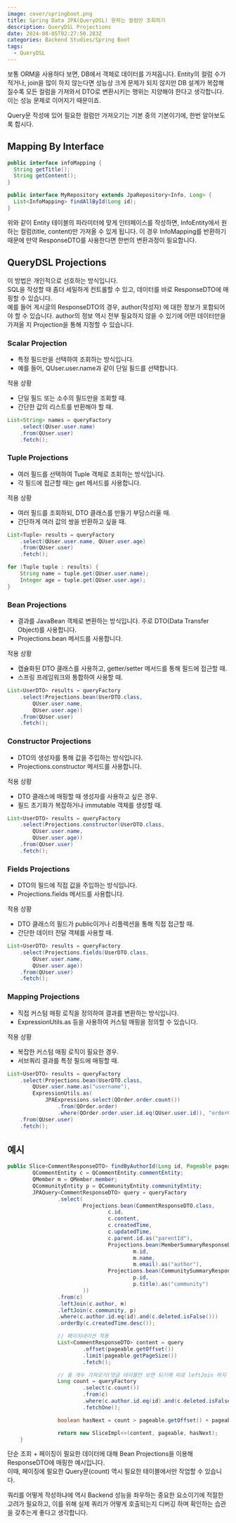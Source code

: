 ```yaml
---
image: cover/springboot.png
title: Spring Data JPA(QueryDSL) 원하는 컬럼만 조회하기
description: QueryDSL Projections
date: 2024-08-05T02:27:50.283Z
categories: Backend Studies/Spring Boot
tags:
  - QueryDSL
---
```


보통 ORM을 사용하다 보면, DB에서 객체로 데이터를 가져옵니다. Entity의 컬럼 수가 적거나, join을 많이 하지 않는다면 성능상 크게 문제가 되지 않지만 DB 설계가 복잡해질수록 모든 컬럼을 가져와서 DTO로 변환시키는 행위는 지양해야 한다고 생각합니다. 이는 성능 문제로 이어지기 때문이죠.

Query문 작성에 있어 필요한 컬럼만 가져오기는 기본 중의 기본이기에, 한번 알아보도록 합시다.

## Mapping By Interface

```java
public interface infoMapping {
  String getTitle();
  String getContent();
}

public interface MyRepository extends JpaRepository<Info, Long> {
  List<InfoMapping> findAllById(Long id);
}

```

위와 같이 Entity 테이블의 파라미터에 맞게 인터페이스를 작성하면, InfoEntity에서 원하는 컬럼(title, content)만 가져올 수 있게 됩니다. 이 경우 InfoMapping를 반환하기 때문에 만약 ResponseDTO를 사용한다면 한번의 변환과정이 필요합니다.


## QueryDSL Projections

이 방법은 개인적으로 선호하는 방식입니다.\
SQL을 작성할 때 좀더 세밀하게 컨트롤할 수 있고, 데이터를 바로 ResponseDTO에 매핑할 수 있습니다.\
예를 들어 게시글의 ResponseDTO의 경우, author(작성자) 에 대한 정보가 포함되어야 할 수 있습니다. author의 정보 역시 전부 필요하지 않을 수 있기에 어떤 데이터만을 가져올 지 Projection을 통해 지정할 수 있습니다.

### Scalar Projection

- 특정 필드만을 선택하여 조회하는 방식입니다.
- 예를 들어, QUser.user.name과 같이 단일 필드를 선택합니다.

적용 상황
- 단일 필드 또는 소수의 필드만을 조회할 때.
- 간단한 값의 리스트를 반환해야 할 때.

```java
List<String> names = queryFactory
    .select(QUser.user.name)
    .from(QUser.user)
    .fetch();
```

### Tuple Projections

- 여러 필드를 선택하여 Tuple 객체로 조회하는 방식입니다.
- 각 필드에 접근할 때는 get 메서드를 사용합니다.

적용 상황
- 여러 필드를 조회하되, DTO 클래스를 만들기 부담스러울 때.
- 간단하게 여러 값의 쌍을 반환하고 싶을 때.

```java
List<Tuple> results = queryFactory
    .select(QUser.user.name, QUser.user.age)
    .from(QUser.user)
    .fetch();

for (Tuple tuple : results) {
    String name = tuple.get(QUser.user.name);
    Integer age = tuple.get(QUser.user.age);
}

```

### Bean Projections

- 결과를 JavaBean 객체로 변환하는 방식입니다. 주로 DTO(Data Transfer Object)를 사용합니다.
- Projections.bean 메서드를 사용합니다.

적용 상황
- 캡슐화된 DTO 클래스를 사용하고, getter/setter 메서드를 통해 필드에 접근할 때.
- 스프링 프레임워크와 통합하여 사용할 때.

```java
List<UserDTO> results = queryFactory
    .select(Projections.bean(UserDTO.class,
        QUser.user.name,
        QUser.user.age))
    .from(QUser.user)
    .fetch();
```

### Constructor Projections

- DTO의 생성자를 통해 값을 주입하는 방식입니다.
- Projections.constructor 메서드를 사용합니다.

적용 상황
- DTO 클래스에 매핑할 때 생성자를 사용하고 싶은 경우.
- 필드 초기화가 복잡하거나 immutable 객체를 생성할 때.

```java
List<UserDTO> results = queryFactory
    .select(Projections.constructor(UserDTO.class,
        QUser.user.name,
        QUser.user.age))
    .from(QUser.user)
    .fetch();
```

### Fields Projections

- DTO의 필드에 직접 값을 주입하는 방식입니다.
- Projections.fields 메서드를 사용합니다.

적용 상황
- DTO 클래스의 필드가 public이거나 리플렉션을 통해 직접 접근할 때.
- 간단한 데이터 전달 객체를 사용할 때.

```java
List<UserDTO> results = queryFactory
    .select(Projections.fields(UserDTO.class,
        QUser.user.name,
        QUser.user.age))
    .from(QUser.user)
    .fetch();
```

### Mapping Projections

- 직접 커스텀 매핑 로직을 정의하여 결과를 변환하는 방식입니다.
- ExpressionUtils.as 등을 사용하여 커스텀 매핑을 정의할 수 있습니다.

적용 상황
- 복잡한 커스텀 매핑 로직이 필요한 경우.
- 서브쿼리 결과를 특정 필드에 매핑할 때.

```java
List<UserDTO> results = queryFactory
    .select(Projections.bean(UserDTO.class,
        QUser.user.name.as("username"),
        ExpressionUtils.as(
            JPAExpressions.select(QOrder.order.count())
                .from(QOrder.order)
                .where(QOrder.order.user.id.eq(QUser.user.id)), "orderCount")))
    .from(QUser.user)
    .fetch();
```

## 예시

```java
public Slice<CommentResponseDTO> findByAuthorId(Long id, Pageable pageable) {
        QCommentEntity c = QCommentEntity.commentEntity;
        QMember m = QMember.member;
        QCommunityEntity p = QCommunityEntity.communityEntity;
        JPAQuery<CommentResponseDTO> query = queryFactory
                .select(
                        Projections.bean(CommentResponseDTO.class,
                                c.id,
                                c.content,
                                c.createdTime,
                                c.updatedTime,
                                c.parent.id.as("parentId"),
                                Projections.bean(MemberSummaryResponseDTO.class,
                                        m.id,
                                        m.name,
                                        m.email).as("author"),
                                Projections.bean(CommunitySummaryResponseDTO.class,
                                        p.id,
                                        p.title).as("community")
                        ))
                .from(c)
                .leftJoin(c.author, m)
                .leftJoin(c.community, p)
                .where(c.author.id.eq(id).and(c.deleted.isFalse()))
                .orderBy(c.createdTime.desc());

                // 페이지네이션 적용
                List<CommentResponseDTO> content = query
                        .offset(pageable.getOffset())
                        .limit(pageable.getPageSize())
                        .fetch();

                // 총 개수 가져오기(댓글 테이블만 보면 되기에 따로 leftJoin 하지 않음)
                Long count = queryFactory
                        .select(c.count())
                        .from(c)
                        .where(c.author.id.eq(id).and(c.deleted.isFalse()))
                        .fetchOne();

                boolean hasNext = count > pageable.getOffset() + pageable.getPageSize();

                return new SliceImpl<>(content, pageable, hasNext);
    }
```

단순 조회 + 페이징이 필요한 데이터에 대해 Bean Projections을 이용해 ResponseDTO에 매핑한 예시입니다.\
이때, 페이징에 필요한 Query문(count) 역시 필요한 테이블에서만 작업할 수 있습니다.

쿼리를 어떻게 작성하냐에 역시 Backend 성능을 좌우하는 중요한 요소이기에 적절한 고려가 필요하고, 이를 위해 실제 쿼리가 어떻게 호출되는지 디버깅 하며 확인하는 습관을 갖추는게 좋다고 생각합니다.